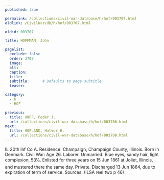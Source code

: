```yaml
---
published: true

permalink: /collections/civil-war-database/h/hof/003707.html
oldlink: /CivilWar/db/h/hof/003707.html

oldid: 003707

title: HOFFMAN, John

pagelist:
  exclude: false
  order: 3707
  image: 
  alt:
  caption:
  title:
  subtitle:      # Defaults to page subtitle
  teaser:

category: 
  - H 
  - HOF

previous:
  title: HOFF, Peder J.
  url: /collections/civil-war-database/h/hof/003706.html  
next:
  title: HOFLAND, Halvor H.
  url: /collections/civil-war-database/h/hof/003708.html   
---
```

IL 20th Inf Co A. Residence: Champaign, Champaign County, Illinois. Born in Denmark. Civil War: Age 26. Laborer. Unmarried. Blue eyes, sandy hair, light complexion, 5&#146;3&frac12;&#148;. Enlisted for three years on 15 Jun 1861 at Joliet, Illinois, and mustered there the same day. Private. Discharged 13 Jun 1864, due to expiration of term of service. Sources: (ILSA reel two p 46)